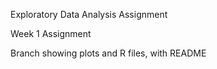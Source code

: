 Exploratory Data Analysis Assignment

Week 1 Assignment

Branch showing plots and R files, with README

